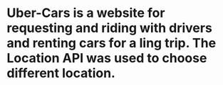 # Uber-Cars is a website for requesting and riding with drivers and renting cars for a ling trip. The Location API was used to choose different location.
